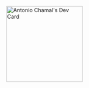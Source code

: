 <!--
**tonyroxtar/tonyroxtar** is a ✨ _special_ ✨ repository because its `README.md` (this file) appears on your GitHub profile.

Here are some ideas to get you started:

- 🔭 I’m currently working on ...
- 🌱 I’m currently learning ...
- 👯 I’m looking to collaborate on ...
- 🤔 I’m looking for help with ...
- 💬 Ask me about ...
- 📫 How to reach me: ...
- 😄 Pronouns: ...
- ⚡ Fun fact: ...
-->
<a href="https://app.daily.dev/tonyroxtar"><img src="https://api.daily.dev/devcards/eb54aa5b82d844a28fc07a778504ac17.png?r=4qz" width="200" alt="Antonio Chamal's Dev Card"/></a>
